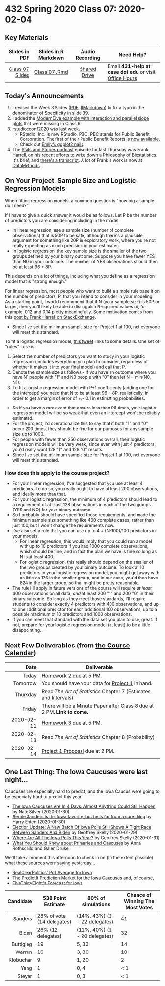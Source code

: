 # 432 Spring 2020 Class 07: 2020-02-04

## Key Materials

Slides in PDF | Slides in R Markdown | Audio Recording | Need Help?
------------: | :------------------: | :--------------: | ---------------------------
[Class 07 Slides](https://github.com/THOMASELOVE/2020-432/blob/master/classes/class07/432_2020_slides07.pdf) | [Class 07 .Rmd](https://github.com/THOMASELOVE/2020-432/blob/master/classes/class07/432_2020_slides07.Rmd) | [Shared Drive](http://bit.ly/432-2020-audio) | Email **431-help at case dot edu** or visit [Office Hours](https://github.com/THOMASELOVE/2020-432/blob/master/calendar.md#tas-and-office-hours)

## Today's Announcements

1. I revised the Week 3 Slides ([PDF](https://github.com/THOMASELOVE/2020-432/blob/master/classes/class06/432_2020_week03.pdf), [RMarkdown](https://github.com/THOMASELOVE/2020-432/blob/master/classes/class06/432_2020_week03.Rmd)) to fix a typo in the denominator of Specificity in slide 39.
2. I added the [ModernDive example with interaction and parallel slope plots](https://github.com/THOMASELOVE/2020-432/blob/master/classes/class06/modern_dive_example.md) that were missing in Class 6.
3. rstudio::conf2020 was last week. 
    - [RStudio, Inc. is now RStudio, PBC](https://blog.rstudio.com/2020/01/29/rstudio-pbc/). PBC stands for Public Benefit Corporation. The first of their Public Benefit Reports is [now available](https://rstudio.com/about/pbc-report/).
    - Check out [Emily's ggplot2 nails](https://twitter.com/AmeliaMN/status/1223033747030757376?s=20).
4. The [Stats and Stories podcast](https://statsandstories.net/health1/the-philosophy-of-biostatistics) episode for last Thursday was Frank Harrell, on his recent efforts to write down a Philosophy of Biostatistics. It's brief, and [there's a transcript](https://statsandstories.net/health1/the-philosophy-of-biostatistics). A lot of Frank's work is now at [DataMethods](https://discourse.datamethods.org/).

## On Your Project, Sample Size and Logistic Regression Models

When fitting regression models, a common question is "how big a sample do I need?"

If I have to give a quick answer it would be as follows. Let P be the number of predictors you are considering including in the model.

- In linear regression, use a sample size (number of complete observations) that is 50P to be safe, although there's a plausible argument for something like 20P in exploratory work, where you're not really expecting as much precision in your estimates.
- In logistic regression, the key sample size is the smaller of the two groups defined by your binary outcome. Suppose you have fewer YES than NO in your outcome. The number of YES observations should then be at least 96 + 8P.

This depends on a lot of things, including what you define as a regression model that is "strong enough." 

For linear regression, most people who want to build a simple rule base it on the number of predictors, P, that you intend to consider in your modeling. As a starting point, I would recommend that if N (your sample size) is 50P or larger, then you'll likely be able to distinguish R-squared values of, for example, 0.12 and 0.14 pretty meaningfully. Some motivation comes from this [post by Frank Harrell on StackExchange](https://stats.stackexchange.com/posts/59128/revisions).

- Since I've set the minimum sample size for Project 1 at 100, not everyone will meet this standard.

To fit a logistic regression model, [this tweet](https://twitter.com/f2harrell/status/936230071219707913?lang=en) links to some details. One set of "rules" I use is:

1. Select the number of predictors you want to study in your logistic regression (includes everything you plan to consider, regardless of whether it makes it into your final model) and call that P.
2. Denote the sample size as follows - if you have an outcome where you have N1 people with "1" and N0 people with "0" then let N = min(N0, N1).
3. To fit a logistic regression model with P+1 coefficients (adding one for the intercept) you need that N to be at least 96 + 8P, realistically, in order to get a margin of error of +/- 0.1 in estimating probabilities.

- So if you have a rare event that occurs less than 96 times, your logistic regression model will be so weak that even an intercept won't be reliably estimated.
- For the project, I'd operationalize this to say that if both "1" and "0" occur 200 times, they should be fine for our purposes for any sample size up to 1000.
- For people with fewer than 256 observations overall, their logistic regression models will be very weak, since even with just 4 predictors, you'd really want 128 "1" and 128 "0" results. 
- Since I've set the minimum sample size for Project 1 at 100, not everyone will meet this standard.

### How does this apply to the course project?

- For your linear regression, I've suggested that you use at least 4 predictors. To do so, you really ought to have at least 200 observations, and ideally more than that.
- For your logistic regression, the minimum of 4 predictors should lead to a requirement of at least 128 observations in each of the two groups (YES and NO) for your binary outcome.
- So I probably should have specified those requirements, and made the minimum sample size something like 400 complete cases, rather than just 100, but I won't change the requirements now.
- I've also set a rule that you can use up to 4 + (N-100)/100 predictors in your models. 
    - For linear regression, this would imply that you could run a model with up to 10 predictors if you had 1000 complete observations, which should be fine, and in fact the plan we have is fine so long as N is at least 400.
    - For logistic regression, this really should depend on the smaller of the two groups created by your binary outcome. To look at 10 predictors in your logistic regression model, you might get away with as little as 176 in the smaller group, and in our case, you'd then have 824 in the larger group, so that might be pretty reasonable.
- The rule I'll apply in future versions of the course will require *at least* 400 observations on all data, *and* at least 200 "1" and 200 "0" in their binary outcome. So long as they meet those standards, I'll require students to consider exactly 4 predictors with 400 observations, and up to one additional predictor for each additional 100 observations, up to a possible maximum of 10 predictors and 1000 observations.
- If you can meet that standard with the data set you plan to use, great. If not, prepare for your logistic regression model (at least) to be a little disappointing.


## Next Few Deliverables (from [the Course Calendar](https://github.com/THOMASELOVE/2020-432/blob/master/calendar.md))

Date | Deliverable
---------: | -----------------------------------------------------------------------
Today | [Homework 2](https://github.com/THOMASELOVE/2020-432/tree/master/homework/hw02) due at 5 PM.
Tomorrow | You should have your data for [Project 1](https://github.com/THOMASELOVE/2020-432/tree/master/projects/project1) in hand.
Thursday | Read *The Art of Statistics* Chapter 7 (Estimates and Intervals)
Friday | There will be a Minute Paper after Class 8 due at 2 PM. **Link to come.**
2020-02-11 | [Homework 3](https://github.com/THOMASELOVE/2020-432/tree/master/homework/hw03) due at 5 PM. 
2020-02-13 | Read *The Art of Statistics* Chapter 8 (Probability)
2020-02-14 | [Project 1 Proposal](https://github.com/THOMASELOVE/2020-432/tree/master/projects/project1) due at 2 PM.

## One Last Thing: The Iowa Caucuses were last night...

Caucuses are especially hard to predict, and the Iowa Caucus were going to be especially hard to predict this year:

- [The Iowa Caucuses Are In 4 Days. Almost Anything Could Still Happen](https://fivethirtyeight.com/features/the-iowa-caucuses-are-in-4-days-almost-anything-could-still-happen/) by Nate Silver (2020-01-30)
- [Bernie Sanders is the Iowa favorite, but he is far from a sure thing](https://www.cnn.com/2020/01/30/politics/bernie-sanders-polls-analysis/index.html) by Harry Enten (2020-01-30)
- [Election Update: A New Batch Of Iowa Polls Still Shows A Tight Race Between Sanders And Biden](https://fivethirtyeight.com/features/election-update-a-new-batch-of-iowa-polls-still-shows-a-tight-race-between-sanders-and-biden/) by Geoffrey Skelly (2020-01-29)
- [Where Are All The Iowa Polls This Year?](https://fivethirtyeight.com/features/where-are-all-the-iowa-polls-this-year/) by Geoffrey Skelly (2020-01-31)
- [What You Should Know about Primaries and Caucuses](https://fivethirtyeight.com/features/what-you-should-know-about-primaries-and-caucuses/) by Anna Rothschild and Galen Druke

We'll take a moment this afternoon to check in on (to the extent possible) what these sources were saying yesterday...

- [RealClearPolitics' Poll Average for Iowa](https://www.realclearpolitics.com/epolls/2020/president/ia/iowa_democratic_presidential_caucus-6731.html)
- [The PredictIt Prediction Market for the Iowa Caucuses](https://www.predictit.org/markets/detail/5241/Who-will-win-the-2020-Iowa-Democratic-caucuses) and, of course,
- [FiveThirtyEight's Forecast for Iowa](https://projects.fivethirtyeight.com/2020-primary-forecast/iowa/)

Candidate | 538 Point Estimate | 80% of simulations | Chance of Winning The Most Votes
---------: | ------------------------------------ | ------------------ | ------------------------------
Sanders | 28% of vote (14 delegates) | (14%, 43%) (2 - 22 delegates) | 41
Biden | 26% (12 delegates) | (11%, 40%) (1 - 20 delegates)| 32
Buttigieg | 19 | 5, 33 | 14
Warren | 16 | 3, 30 | 10
Klobuchar | 9 | 1, 20 | 2
Yang | 1 | 0, 4 | < 1
Steyer | 1 | 0, 3 | < 1
